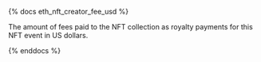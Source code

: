 {% docs eth_nft_creator_fee_usd %}

The amount of fees paid to the NFT collection as royalty payments for this NFT event in US dollars.

{% enddocs %}